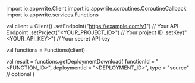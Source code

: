 import io.appwrite.Client
import io.appwrite.coroutines.CoroutineCallback
import io.appwrite.services.Functions

val client = Client()
    .setEndpoint("https://example.com/v1") // Your API Endpoint
    .setProject("<YOUR_PROJECT_ID>") // Your project ID
    .setKey("<YOUR_API_KEY>") // Your secret API key

val functions = Functions(client)

val result = functions.getDeploymentDownload(
    functionId = "<FUNCTION_ID>",
    deploymentId = "<DEPLOYMENT_ID>",
    type = "source" // optional
)
